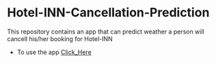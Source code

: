 # Hotel-INN-Cancellation-Prediction
This repository contains an app that can predict weather a person will cancell his/her booking for Hotel-INN 
- To use the app [Click_Here](https://hotel-inn-cancellation-prediction.streamlit.app/)
